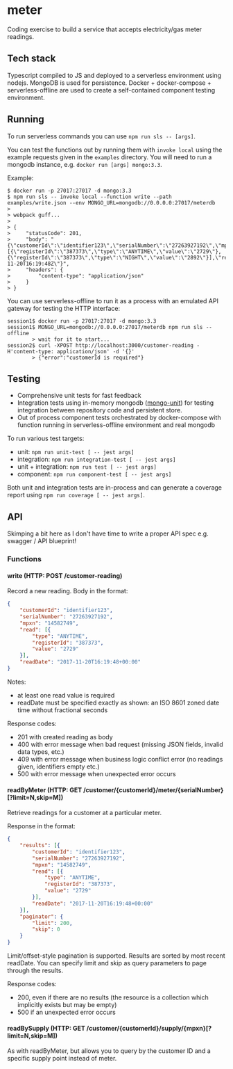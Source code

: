 # meter

Coding exercise to build a service that accepts electricity/gas meter readings.

## Tech stack

Typescript compiled to JS and deployed to a serverless environment using nodejs.
MongoDB is used for persistence.
Docker + docker-compose + serverless-offline are used to create a self-contained component testing environment.

## Running

To run serverless commands you can use `npm run sls -- [args]`.

You can test the functions out by running them with `invoke local` using the example requests given in the `examples` directory.
You will need to run a mongodb instance, e.g. `docker run [args] mongo:3.3`.

Example:
```shell
$ docker run -p 27017:27017 -d mongo:3.3
$ npm run sls -- invoke local --function write --path examples/write.json --env MONGO_URL=mongodb://0.0.0.0:27017/meterdb
>
> webpack guff...
>
> {
>     "statusCode": 201,
>     "body": "{\"customerId\":\"identifier123\",\"serialNumber\":\"27263927192\",\"mpxn\":\"14582749\",\"read\":[{\"registerId\":\"387373\",\"type\":\"ANYTIME\",\"value\":\"2729\"},{\"registerId\":\"387373\",\"type\":\"NIGHT\",\"value\":\"2892\"}],\"readDate\":\"2017-11-20T16:19:48Z\"}",
>     "headers": {
>         "content-type": "application/json"
>     }
> }
```

You can use serverless-offline to run it as a process with an emulated API gateway for testing the HTTP interface: 
```shell
session1$ docker run -p 27017:27017 -d mongo:3.3
session1$ MONGO_URL=mongodb://0.0.0.0:27017/meterdb npm run sls -- offline
        > wait for it to start...
session2$ curl -XPOST http://localhost:3000/customer-reading -H'content-type: application/json' -d '{}'
        > {"error":"customerId is required"}
```

## Testing

- Comprehensive unit tests for fast feedback
- Integration tests using in-memory mongodb ([mongo-unit](https://www.npmjs.com/package/mongo-unit)) for testing integration between repository code and persistent store.
- Out of process component tests orchestrated by docker-compose with function running in serverless-offline environment and real mongodb 

To run various test targets:
- unit: `npm run unit-test [ -- jest args]`
- integration: `npm run integration-test [ -- jest args]`
- unit + integration: `npm run test [ -- jest args]`
- component: `npm run component-test [ -- jest args]`

Both unit and integration tests are in-process and can generate a coverage report using `npm run coverage [ -- jest args]`.

## API

Skimping a bit here as I don't have time to write a proper API spec e.g. swagger / API blueprint!

### Functions

#### write (HTTP: POST /customer-reading)

Record a new reading. Body in the format:
```json
{
	"customerId": "identifier123",
	"serialNumber": "27263927192",
	"mpxn": "14582749",
	"read": [{
		"type": "ANYTIME",
		"registerId": "387373",
		"value": "2729"
	}],
	"readDate": "2017-11-20T16:19:48+00:00"
}
```
Notes:
- at least one read value is required
- readDate must be specified exactly as shown: an ISO 8601 zoned date time without fractional seconds

Response codes:
- 201 with created reading as body
- 400 with error message when bad request (missing JSON fields, invalid data types, etc.)
- 409 with error message when business logic conflict error (no readings given, identifiers empty etc.)
- 500 with error message when unexpected error occurs

#### readByMeter (HTTP: GET /customer/{customerId}/meter/{serialNumber}[?limit=N,skip=M])

Retrieve readings for a customer at a particular meter.

Response in the format:
```json
{
	"results": [{
		"customerId": "identifier123",
		"serialNumber": "27263927192",
		"mpxn": "14582749",
		"read": [{
			"type": "ANYTIME",
			"registerId": "387373",
			"value": "2729"
		}],
		"readDate": "2017-11-20T16:19:48+00:00"
	}],
	"paginator": {
		"limit": 200,
		"skip": 0
	}
}
```

Limit/offset-style pagination is supported. Results are sorted by most recent readDate.
You can specify limit and skip as query parameters to page through the results. 

Response codes:
- 200, even if there are no results (the resource is a collection which implicitly exists but may be empty)
- 500 if an unexpected error occurs

#### readBySupply (HTTP: GET /customer/{customerId}/supply/{mpxn}[?limit=N,skip=M])

As with readByMeter, but allows you to query by the customer ID and a specific supply point instead of meter.